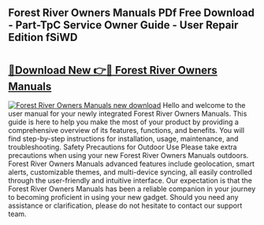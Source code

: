 ## Forest River Owners Manuals PDf Free Download - Part-TpC Service Owner Guide - User Repair Edition fSiWD

# <h2><a href="http://bc16704.oget.top/?id=Forest+River+Owners+Manuals">🔗Download New 👉🔴 Forest River Owners Manuals</a></h2>

[![Forest River Owners Manuals new download](https://i.imgur.com/5g1atiW.png)](http://bc16704.oget.top/?id=Forest+River+Owners+Manuals)
Hello and welcome to the user manual for your newly integrated Forest River Owners Manuals. This guide is here to help you make the most of your product by providing a comprehensive overview of its features, functions, and benefits. You will find step-by-step instructions for installation, usage, maintenance, and troubleshooting. Safety Precautions for Outdoor Use Please take extra precautions when using your new Forest River Owners Manuals outdoors. Forest River Owners Manuals advanced features include geolocation, smart alerts, customizable themes, and multi-device syncing, all easily controlled through the user-friendly and intuitive interface. Our expectation is that the Forest River Owners Manuals has been a reliable companion in your journey to becoming proficient in using your new gadget. Should you need any assistance or clarification, please do not hesitate to contact our support team.
